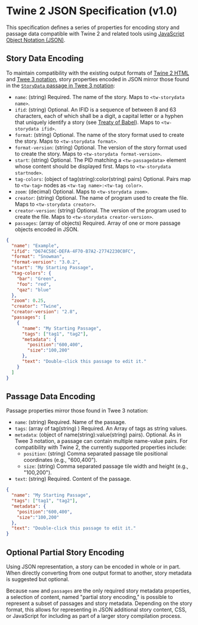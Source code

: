 # Twine 2 JSON Specification (v1.0)

This specification defines a series of properties for encoding story and passage data compatible with Twine 2 and related tools using [JavaScript Object Notation (JSON)](https://www.json.org/json-en.html).

## Story Data Encoding

To maintain compatibility with the existing output formats of [Twine 2 HTML](https://github.com/iftechfoundation/twine-specs/blob/master/twine-2-htmloutput-spec.md) and [Twee 3 notation](https://github.com/iftechfoundation/twine-specs/blob/master/twee-3-specification.md), story properties encoded in JSON mirror those found in the [`StoryData` passage in Twee 3 notation](https://github.com/iftechfoundation/twine-specs/blob/master/twee-3-specification.md#storydata):

- `name`: (string) Required. The name of the story. Maps to `<tw-storydata name>`.
- `ifid`: (string) Optional. An IFID is a sequence of between 8 and 63 characters, each of which shall be a digit, a capital letter or a hyphen that uniquely identify a story (see [Treaty of Babel](https://babel.ifarchive.org/)). Maps to `<tw-storydata ifid>`.
- `format`: (string) Optional. The name of the story format used to create the story. Maps to `<tw-storydata format>`.
- `format-version`: (string) Optional. The version of the story format used to create the story. Maps to `<tw-storydata format-version>`.
- `start`: (string) Optional. The PID matching a `<tw-passagedata>` element whose content should be displayed first. Maps to `<tw-storydata startnode>`.
- `tag-colors`: (object of tag(string):color(string) pairs) Optional. Pairs map to `<tw-tag>` nodes as `<tw-tag name>:<tw-tag color>`.
- `zoom`: (decimal) Optional. Maps to `<tw-storydata zoom>`.
- `creator`: (string) Optional. The name of program used to create the file. Maps to `<tw-storydata creator>`.
- `creator-version`: (string) Optional. The version of the program used to create the file. Maps to `<tw-storydata creator-version>`.
- `passages`: (array of objects) Required. Array of one or more passage objects encoded in JSON.

```json
{
  "name": "Example",
  "ifid": "D674C58C-DEFA-4F70-B7A2-27742230C0FC",
  "format": "Snowman",
  "format-version": "3.0.2",
  "start": "My Starting Passage",
  "tag-colors": {
    "bar": "Green",
    "foo": "red",
    "qaz": "blue"
  },
  "zoom": 0.25,
  "creator": "Twine",
  "creator-version": "2.8",
  "passages": [
    {
      "name": "My Starting Passage",
      "tags": ["tag1", "tag2"],
      "metadata": {
        "position":"600,400",
        "size":"100,200"
      },
      "text": "Double-click this passage to edit it."
    }
  ]
}
```

## Passage Data Encoding

Passage properties mirror those found in Twee 3 notation:

- `name`: (string) Required. Name of the passage.
- `tags`: (array of tag(string) ) Required. An Array of tags as string values.
- `metadata`: (object of name(string):value(string) pairs). Optional. As in Twee 3 notation, a passage can contain multiple name-value pairs. For compatibility with Twine 2, the currently supported properties include:
  - `position`: (string) Comma separated passage tile positional coordinates (e.g., "600,400").
  - `size`: (string) Comma separated passage tile width and height (e.g., "100,200").
- `text`: (string) Required. Content of the passage.

```json
{
  "name": "My Starting Passage",
  "tags": ["tag1", "tag2"],
  "metadata": {
    "position":"600,400",
    "size":"100,200"
  },
  "text": "Double-click this passage to edit it."
}
```

## Optional Partial Story Encoding

Using JSON representation, a story can be encoded in whole or in part. When directly converting from one output format to another, story metadata is suggested but optional.

Because `name` and `passages` are the only required story metadata properties, a selection of content, named "partial story encoding," is possible to represent a subset of passages and story metadata. Depending on the story format, this allows for representing in JSON additional story content, CSS, or JavaScript for including as part of a larger story compilation process.
